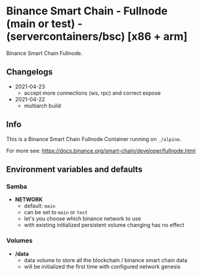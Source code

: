 # Binance Smart Chain - Fullnode (main or test) - (servercontainers/bsc) [x86 + arm]

Binance Smart Chain Fullnode.

## Changelogs

* 2021-04-23
    * accept more connections (ws, rpc) and correct expose
* 2021-04-22
    * multiarch build

## Info

This is a Binance Smart Chain Fullnode Container running on `_/alpine`.

For more see: https://docs.binance.org/smart-chain/developer/fullnode.html

## Environment variables and defaults

### Samba

*  __NETWORK__
    * default: `main`
    * can be set to `main` or `test`
    * let's you choose which binance network to use 
    * with existing initialized persistent volume changing has no effect

### Volumes

* __/data__
    * data volume to store all the blockchain / binance smart chain data
    * will be initialized the first time with configured network genesis